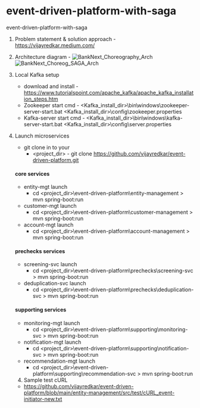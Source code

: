 # event-driven-platform-with-saga
event-driven-platform-with-saga

1. Problem statement & solution approach - https://vijayredkar.medium.com/
2. Architecture diagram - ![BankNext_Choreography_Arch](https://user-images.githubusercontent.com/25388646/120706277-bd386080-c46d-11eb-98c8-7e2637750786.png)![BankNext_Choreog_SAGA_Arch](https://user-images.githubusercontent.com/25388646/126084923-b5063f9d-289a-4f7f-998b-f24c5413b1f5.png)


3. Local Kafka setup
    - download and install - https://www.tutorialspoint.com/apache_kafka/apache_kafka_installation_steps.htm
    - Zookeeper start cmd  - <Kafka_install_dir>\bin\windows\zookeeper-server-start.bat <Kafka_install_dir>\config\zookeeper.properties
    - Kafka-server start cmd - <Kafka_install_dir>\bin\windows\kafka-server-start.bat <Kafka_install_dir>\config\server.properties
4. Launch microservices
   - git clone in to your 
     - <project_dir> - git clone https://github.com/vijayredkar/event-driven-platform.git
   #### core services
   - entity-mgt launch      
     - cd <project_dir>\event-driven-platform\entity-management >  mvn spring-boot:run
   - customer-mgt launch    
     - cd <project_dir>\event-driven-platform\customer-management >  mvn spring-boot:run
   - account-mgt launch     
     - cd <project_dir>\event-driven-platform\account-management >  mvn spring-boot:run   
   #### prechecks services
   - screening-svc launch     
     - cd <project_dir>\event-driven-platform\prechecks\screening-svc >  mvn spring-boot:run   
   - deduplication-svc launch     
     - cd <project_dir>\event-driven-platform\prechecks\deduplication-svc >  mvn spring-boot:run
   #### supporting services
   - monitoring-mgt launch  
     - cd <project_dir>\event-driven-platform\supporting\monitoring-svc >  mvn spring-boot:run
   - notification-mgt launch  
     - cd <project_dir>\event-driven-platform\supporting\notification-svc >  mvn spring-boot:run
   - recommendation-mgt launch 
     - cd <project_dir>\event-driven-platform\supporting\recommendation-svc >  mvn spring-boot:run
   4. Sample test cURL
   - https://github.com/vijayredkar/event-driven-platform/blob/main/entity-management/src/test/cURL_event-initiator-new.txt
